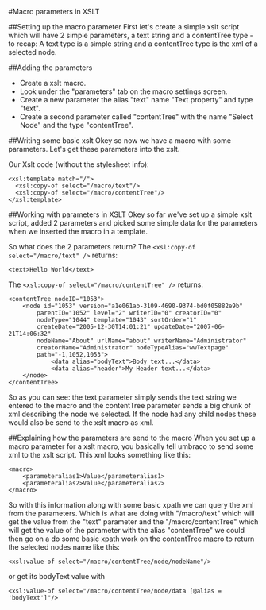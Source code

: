 #Macro parameters in XSLT

##Setting up the macro parameter
First let's create a simple xslt script which will have 2 simple parameters, a text string and a contentTree type - to recap: A text type is a simple string and a contentTree type is the xml of a selected node.

##Adding the parameters
- Create a xslt macro.
- Look under the "parameters" tab on the macro settings screen.
- Create a new parameter the alias "text" name "Text property" and type "text".
- Create a second parameter called "contentTree" with the name "Select Node" and the type "contentTree".
 

##Writing some basic xslt 
Okey so now we have a macro with some parameters. Let's get these parameters into the xslt. 

Our Xslt code (without the stylesheet info):

	<xsl:template match="/">
	  <xsl:copy-of select="/macro/text"/>
	  <xsl:copy-of select="/macro/contentTree"/> 
	</xsl:template>

##Working with parameters in XSLT
Okey so far we've set up a simple xslt script, added 2 parameters and picked some simple data for the parameters when we inserted the macro in a template. 

So what does the 2 parameters return?
The `<xsl:copy-of select="/macro/text" />` returns:

	<text>Hello World</text>

The `<xsl:copy-of select="/macro/contentTree" />` returns:

	<contentTree nodeID="1053">
		<node id="1053" version="a1e061ab-3109-4690-9374-bd0f05882e9b" 
			parentID="1052" level="2" writerID="0" creatorID="0" 
			nodeType="1044" template="1043" sortOrder="1" 
			createDate="2005-12-30T14:01:21" updateDate="2007-06-21T14:06:32" 
			nodeName="About" urlName="about" writerName="Administrator" 
			creatorName="Administrator" nodeTypeAlias="wwTextpage" 
			path="-1,1052,1053">
				<data alias="bodyText">Body text...</data>
				<data alias="header">My Header text...</data>
		</node>
	</contentTree>
	
So as you can see: the text parameter simply sends the text string we entered to the macro and the contentTree parameter sends a big chunk of xml describing the node we selected. If the node had any child nodes these would also be send to the xslt macro as xml.

##Explaining how the parameters are send to the macro
When you set up a macro parameter for a xslt macro, you basically tell umbraco to send some xml to the xslt script. This xml looks something like this: 

	<macro>
		<parameteralias1>Value</parameteralias1>
		<parameteralias2>Value</parameteralias2>
	</macro>
	
So with this information along with some basic xpath we can query the xml from the parameters. Which is what are doing with "/macro/text" which will get the value from the "text" parameter and the "/macro/contentTree" which will get the value of the parameter with the alias "contentTree" we could then go on a do some basic xpath work on the contentTree macro to return the selected nodes name like this:

	<xsl:value-of select="/macro/contentTree/node/nodeName"/> 

or get its bodyText value with

	<xsl:value-of select="/macro/contentTree/node/data [@alias = 'bodyText']"/>